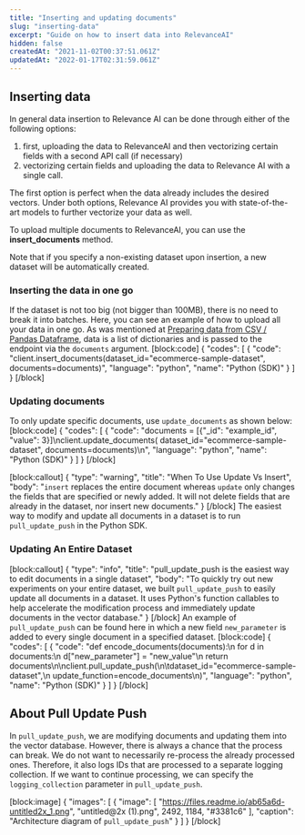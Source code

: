 ```yaml
---
title: "Inserting and updating documents"
slug: "inserting-data"
excerpt: "Guide on how to insert data into RelevanceAI"
hidden: false
createdAt: "2021-11-02T00:37:51.061Z"
updatedAt: "2022-01-17T02:31:59.061Z"
---
```

## Inserting data
In general data insertion to Relevance AI can be done through either of the following options:

1. first, uploading the data to RelevanceAI and then vectorizing certain fields with a second API call (if necessary)
2. vectorizing certain fields and uploading the data to Relevance AI with a single call.

The first option is perfect when the data already includes the desired vectors. Under both options, Relevance AI provides you with state-of-the-art models to further vectorize your data as well.

To upload multiple documents to RelevanceAI, you can use the **insert_documents** method.

Note that if you specify a non-existing dataset upon insertion, a new dataset will be automatically created.

### Inserting the data in one go

If the dataset is not too big (not bigger than 100MB), there is no need to break it into batches. Here, you can see an example of how to upload all your data in one go. As was mentioned at [Preparing data from CSV / Pandas Dataframe](https://docs.relevance.ai/docs/preparing-data-from-csv-pandas-df), data is a list of dictionaries and is passed to the endpoint via the `documents` argument.
[block:code]
{
  "codes": [
    {
      "code": "client.insert_documents(dataset_id=\"ecommerce-sample-dataset\", documents=documents)",
      "language": "python",
      "name": "Python (SDK)"
    }
  ]
}
[/block]
### Updating documents

To only update specific documents, use `update_documents` as shown below:
[block:code]
{
  "codes": [
    {
      "code": "documents = [{\"_id\": \"example_id\", \"value\": 3}]\nclient.update_documents( dataset_id=\"ecommerce-sample-dataset\",  documents=documents)\n",
      "language": "python",
      "name": "Python (SDK)"
    }
  ]
}
[/block]

[block:callout]
{
  "type": "warning",
  "title": "When To Use Update Vs Insert",
  "body": "`insert` replaces the entire document whereas `update` only changes the fields that are specified or newly added. It will not delete fields that are already in the dataset, nor insert new documents."
}
[/block]
The easiest way to modify and update all documents in a dataset is to run `pull_update_push` in the Python SDK.

### Updating An Entire Dataset
[block:callout]
{
  "type": "info",
  "title": "pull_update_push is the easiest way to edit documents in a single dataset",
  "body": "To quickly try out new experiments on your entire dataset, we built `pull_update_push` to easily update all documents in a dataset. It uses Python's function callables to help accelerate the modification process and immediately update documents in the vector database."
}
[/block]
An example of `pull_update_push` can be found here in which a new field `new_parameter` is added to every single document in a specified dataset.
[block:code]
{
  "codes": [
    {
      "code": "def encode_documents(documents):\n    for d in documents:\n        d[\"new_parameter\"] = \"new_value\"\n    return documents\n\nclient.pull_update_push(\n\tdataset_id=\"ecommerce-sample-dataset\",\n  update_function=encode_documents\n)",
      "language": "python",
      "name": "Python (SDK)"
    }
  ]
}
[/block]
## About Pull Update Push

In `pull_update_push`, we are modifying documents and updating them into the vector database. However, there is always a chance that the process can break. We do not want to necessarily re-process the already processed ones. Therefore, it also logs IDs that are processed to a separate logging collection. If we want to continue processing, we can specify the `logging_collection` parameter in `pull_update_push`.

[block:image]
{
  "images": [
    {
      "image": [
        "https://files.readme.io/ab65a6d-untitled2x_1.png",
        "untitled@2x (1).png",
        2492,
        1184,
        "#3381c6"
      ],
      "caption": "Architecture diagram of `pull_update_push`"
    }
  ]
}
[/block]